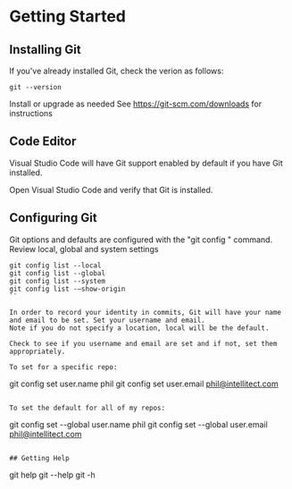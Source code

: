 # Getting Started

## Installing Git

If you've already installed Git, check the verion as follows:

```
git --version
```

Install or upgrade as needed
See https://git-scm.com/downloads for instructions

## Code Editor

Visual Studio Code will have Git support enabled by default if you have Git installed.

Open Visual Studio Code and verify that Git is installed.

## Configuring Git

Git options and defaults are configured with the "git config " command. Review local, global and system settings

```
git config list --local
git config list --global
git config list --system
git config list -–show-origin
``

In order to record your identity in commits, Git will have your name and email to be set. Set your username and email.
Note if you do not specify a location, local will be the default.

Check to see if you username and email are set and if not, set them appropriately.

To set for a specific repo:
```
git config set user.name phil
git config set user.email phil@intellitect.com
```

To set the default for all of my repos:
```
git config set --global user.name phil
git config set --global user.email phil@intellitect.com
```

## Getting Help

```
git help
git <command> --help 
git <command> -h




